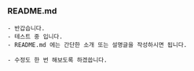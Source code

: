 ### README.md

	- 반갑습니다.
	- 테스트 중 입니다.
	- README.md 에는 간단한 소개 또는 설명글을 작성하시면 됩니다.

	- 수정도 한 번 해보도록 하겠씁니다. 